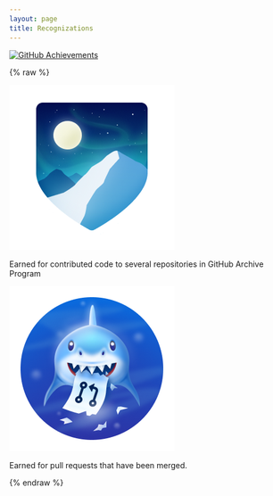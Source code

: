 ```yaml
---
layout: page
title: Recognizations
---
```


[![GitHub Achievements](https://img.shields.io/badge/GitHub-Achievements-blue)](https://github.com/yourspraveen?tab=achievements)

{% raw %}
<div class="achievement">
  <img src="assets/img/arctic-code-vault-contributor-default.png" alt="Arctic Code Vault Contributor">
  <p>Earned for contributed code to several repositories in GitHub Archive Program</p>
</div>

<div class="achievement">
  <img src="assets/img/pull-shark-default.png" alt="Pull Shark">
  <p>Earned for pull requests that have been merged.
</p>
</div>
{% endraw %}